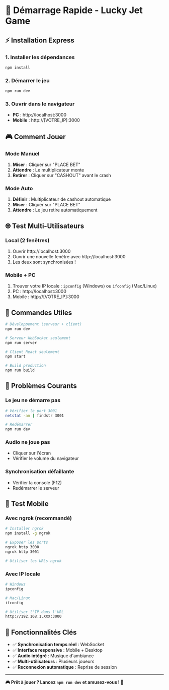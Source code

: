 # 🚀 Démarrage Rapide - Lucky Jet Game

## ⚡ Installation Express

### 1. Installer les dépendances
```bash
npm install
```

### 2. Démarrer le jeu
```bash
npm run dev
```

### 3. Ouvrir dans le navigateur
- **PC** : http://localhost:3000
- **Mobile** : http://[VOTRE_IP]:3000

## 🎮 Comment Jouer

### Mode Manuel
1. **Miser** : Cliquer sur "PLACE BET"
2. **Attendre** : Le multiplicateur monte
3. **Retirer** : Cliquer sur "CASHOUT" avant le crash

### Mode Auto
1. **Définir** : Multiplicateur de cashout automatique
2. **Miser** : Cliquer sur "PLACE BET"
3. **Attendre** : Le jeu retire automatiquement

## 🌐 Test Multi-Utilisateurs

### Local (2 fenêtres)
1. Ouvrir http://localhost:3000
2. Ouvrir une nouvelle fenêtre avec http://localhost:3000
3. Les deux sont synchronisées !

### Mobile + PC
1. Trouver votre IP locale : `ipconfig` (Windows) ou `ifconfig` (Mac/Linux)
2. PC : http://localhost:3000
3. Mobile : http://[VOTRE_IP]:3000

## 🔧 Commandes Utiles

```bash
# Développement (serveur + client)
npm run dev

# Serveur WebSocket seulement
npm run server

# Client React seulement
npm start

# Build production
npm run build
```

## 🐛 Problèmes Courants

### Le jeu ne démarre pas
```bash
# Vérifier le port 3001
netstat -an | findstr 3001

# Redémarrer
npm run dev
```

### Audio ne joue pas
- Cliquer sur l'écran
- Vérifier le volume du navigateur

### Synchronisation défaillante
- Vérifier la console (F12)
- Redémarrer le serveur

## 📱 Test Mobile

### Avec ngrok (recommandé)
```bash
# Installer ngrok
npm install -g ngrok

# Exposer les ports
ngrok http 3000
ngrok http 3001

# Utiliser les URLs ngrok
```

### Avec IP locale
```bash
# Windows
ipconfig

# Mac/Linux
ifconfig

# Utiliser l'IP dans l'URL
http://192.168.1.XXX:3000
```

## 🎯 Fonctionnalités Clés

- ✅ **Synchronisation temps réel** : WebSocket
- ✅ **Interface responsive** : Mobile + Desktop
- ✅ **Audio intégré** : Musique d'ambiance
- ✅ **Multi-utilisateurs** : Plusieurs joueurs
- ✅ **Reconnexion automatique** : Reprise de session

---

**🎮 Prêt à jouer ? Lancez `npm run dev` et amusez-vous ! 🚀**
